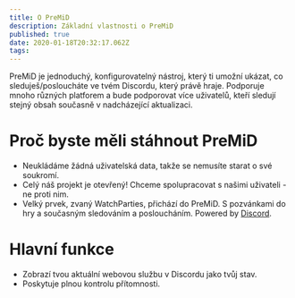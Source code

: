 ```yaml
---
title: O PreMiD
description: Základní vlastnosti o PreMiD
published: true
date: 2020-01-18T20:32:17.062Z
tags:
---
```


PreMiD je jednoduchý, konfigurovatelný nástroj, který ti umožní ukázat, co sleduješ/posloucháte ve tvém Discordu, který právě hraje. Podporuje mnoho různých platforem a bude podporovat více uživatelů, kteří sledují stejný obsah současně v nadcházející aktualizaci.

# Proč byste měli stáhnout PreMiD
- Neukládáme žádná uživatelská data, takže se nemusíte starat o své soukromí.
- Celý náš projekt je otevřený! Chceme spolupracovat s našimi uživateli - ne proti nim.
- Velký prvek, zvaný WatchParties, přichází do PreMiD. S pozvánkami do hry a současným sledováním a posloucháním. Powered by [Discord](https://discordapp.com/).

# Hlavní funkce
- Zobrazí tvou aktuální webovou službu v Discordu jako tvůj stav.
- Poskytuje plnou kontrolu přítomnosti.